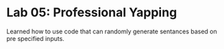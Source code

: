 # Lab 05: Professional Yapping

Learned how to use code that can randomly generate sentances based on pre specified inputs.